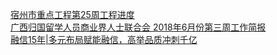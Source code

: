   
[宿州市重点工程第25周工程进度](http://www.dianyue.me/archives/865/16mlsw9te7p0pn5q/)  
[广西归国留学人员商业界人士联合会 2018年6月份第三周工作简报](http://www.dianyue.me/archives/701/9949y5qejgd091tc/)  
[融信15年|多元布局赋能融信，高举品质冲刺千亿](http://www.dianyue.me/archives/652/m6vusqqmnx1icroi/)